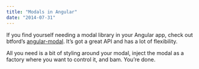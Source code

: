 ```yaml
---
title: "Modals in Angular"
date: "2014-07-31"
---
```


If you find yourself needing a modal library in your Angular app, check out btford’s [angular-modal](https://github.com/btford/angular-modal). It’s got a great API and has a lot of flexibility.

All you need is a bit of styling around your modal, inject the modal as a factory where you want to control it, and bam. You’re done.
